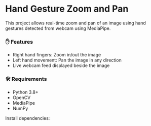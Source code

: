 # Hand Gesture Zoom and Pan

This project allows real-time zoom and pan of an image using hand gestures detected from webcam using MediaPipe.

### ✋ Features
- Right hand fingers: Zoom in/out the image
- Left hand movement: Pan the image in any direction
- Live webcam feed displayed beside the image

### 🛠️ Requirements
- Python 3.8+
- OpenCV
- MediaPipe
- NumPy

Install dependencies:
